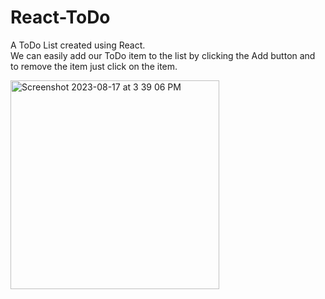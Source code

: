 # React-ToDo

A ToDo List created using React.
<br>
We can easily add our ToDo item to the list by clicking the Add button and to remove the item just click on the item.

<img width="334" alt="Screenshot 2023-08-17 at 3 39 06 PM" src="https://github.com/aryashubhanshu/React-ToDo/assets/90999253/a31b8ce9-2cb0-4cb4-a886-b22ce7db576a">
